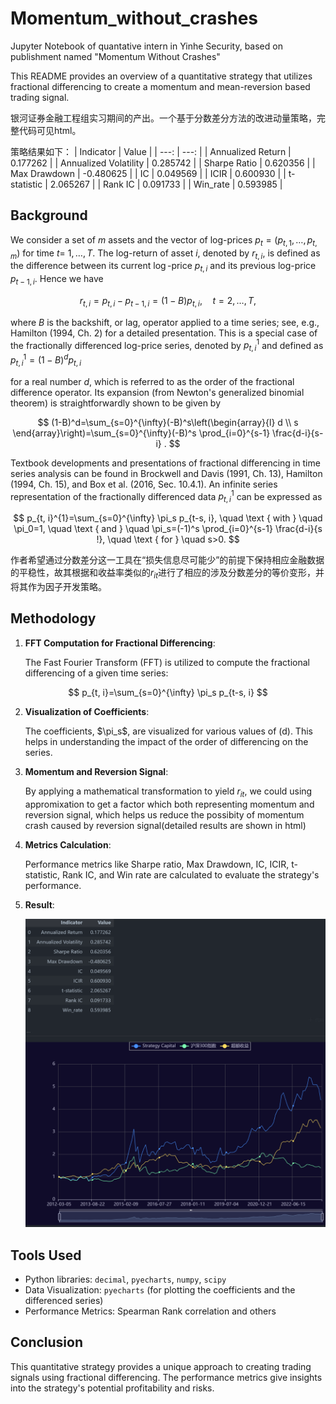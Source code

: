 # Momentum_without_crashes
Jupyter Notebook of quantative intern in Yinhe Security, based on publishment named "Momentum Without Crashes"

This README provides an overview of a quantitative strategy that utilizes fractional differencing to create a momentum and mean-reversion based trading signal.

银河证券金融工程组实习期间的产出。一个基于分数差分方法的改进动量策略，完整代码可见html。

策略结果如下：
| Indicator | Value |
| ---: | ---: |
| Annualized Return | 0.177262 |
| Annualized Volatility | 0.285742 |
| Sharpe Ratio | 0.620356 |
| Max Drawdown | -0.480625 |
| IC | 0.049569 |
| ICIR | 0.600930 |
| t-statistic | 2.065267 |
| Rank IC | 0.091733 |
| Win_rate | 0.593985 |

## Background

We consider a set of $m$ assets and the vector of log-prices $p_t=\left(p_{t, 1}, \ldots, p_{t, m}\right)$ for time $t=$ $1, \ldots, T$. The log-return of asset $i$, denoted by $r_{t, i}$, is defined as the difference between its current $\log$-price $p_{t, i}$ and its previous log-price $p_{t-1, i}$. Hence we have

$$
r_{t, i}=p_{t, i}-p_{t-1, i}=(1-B) p_{t, i}, \quad t=2, \ldots, T,
$$

where $B$ is the backshift, or lag, operator applied to a time series; see, e.g., Hamilton (1994, Ch. 2) for a detailed presentation. This is a special case of the fractionally differenced log-price series, denoted by $p_{t, i}^{1}$ and defined as $p_{t, i}^{1} = (1-B)^d p_{t, i}$

for a real number $d$, which is referred to as the order of the fractional difference operator. Its expansion (from Newton's generalized binomial theorem) is straightforwardly shown to be given by

$$
(1-B)^d=\sum_{s=0}^{\infty}(-B)^s\left(\begin{array}{l}
d \\
s
\end{array}\right)=\sum_{s=0}^{\infty}(-B)^s \prod_{i=0}^{s-1} \frac{d-i}{s-i} .
$$

Textbook developments and presentations of fractional differencing in time series analysis can be found in Brockwell and Davis (1991, Ch. 13), Hamilton (1994, Ch. 15), and Box et al. (2016, Sec. 10.4.1). An infinite series representation of the fractionally differenced data $p_{t, i}^{1}$ can be expressed as

$$
p_{t, i}^{1}=\sum_{s=0}^{\infty} \pi_s p_{t-s, i}, \quad \text { with } \quad \pi_0=1, \quad \text { and } \quad \pi_s=(-1)^s \prod_{i=0}^{s-1} \frac{d-i}{s !}, \quad \text { for } \quad s>0.
$$

作者希望通过分数差分这一工具在“损失信息尽可能少”的前提下保持相应金融数据的平稳性，故其根据和收益率类似的$r_{it}$进行了相应的涉及分数差分的等价变形，并将其作为因子开发策略。

## Methodology

1. **FFT Computation for Fractional Differencing**:
   
   The Fast Fourier Transform (FFT) is utilized to compute the fractional differencing of a given time series:

$$
p_{t, i}=\sum_{s=0}^{\infty} \pi_s p_{t-s, i}
$$

2. **Visualization of Coefficients**:

    The coefficients, $\pi_s\$, are visualized for various values of \(d\). This helps in understanding the impact of the order of differencing on the series.

3. **Momentum and Reversion Signal**:
   
   By applying a mathematical transformation to yield $r_{it}$, we could using appromixation to get a factor which both representing momentum and reversion signal, which helps us reduce the possibity of momentum crash caused by reversion signal(detailed results are shown in html)
   
5. **Metrics Calculation**:

    Performance metrics like Sharpe ratio, Max Drawdown, IC, ICIR, t-statistic, Rank IC, and Win rate are calculated to evaluate the strategy's performance.
   
6. **Result**:

   ![My Image](./result.png)

   

## Tools Used

- Python libraries: `decimal`, `pyecharts`, `numpy`, `scipy`
- Data Visualization: `pyecharts` (for plotting the coefficients and the differenced series)
- Performance Metrics: Spearman Rank correlation and others

## Conclusion

This quantitative strategy provides a unique approach to creating trading signals using fractional differencing. The performance metrics give insights into the strategy's potential profitability and risks.

